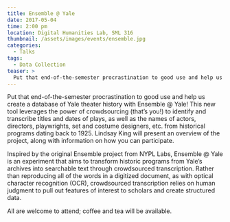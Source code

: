 ```yaml
---
title: Ensemble @ Yale
date: 2017-05-04
time: 2:00 pm
location: Digital Humanities Lab, SML 316
thumbnail: /assets/images/events/ensemble.jpg
categories:
  - Talks
tags:
  - Data Collection
teaser: >
  Put that end-of-the-semester procrastination to good use and help us create a database of Yale theater history with Ensemble @ Yale! This new tool leverages the power of crowdsourcing (that’s you!) to identify and transcribe titles and dates of plays, as well as the names of actors, directors, playwrights, set and costume designers, etc. from historical programs dating back to 1925.
---
```


Put that end-of-the-semester procrastination to good use and help us create a database of Yale theater history with Ensemble @ Yale! This new tool leverages the power of crowdsourcing (that’s you!) to identify and transcribe titles and dates of plays, as well as the names of actors, directors, playwrights, set and costume designers, etc. from historical programs dating back to 1925. Lindsay King will present an overview of the project, along with information on how you can participate.

Inspired by the original Ensemble project from NYPL Labs, Ensemble @ Yale is an experiment that aims to transform historic programs from Yale’s archives into searchable text through crowdsourced transcription. Rather than reproducing all of the words in a digitized document, as with optical character recognition (OCR), crowdsourced transcription relies on human judgment to pull out features of interest to scholars and create structured data.
 
All are welcome to attend; coffee and tea will be available.